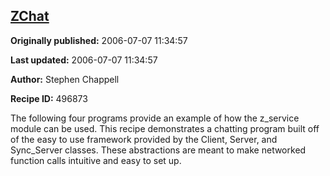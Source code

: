 ## [ZChat](https://code.activestate.com/recipes/496873-zchat)

**Originally published:** 2006-07-07 11:34:57

**Last updated:** 2006-07-07 11:34:57

**Author:** Stephen Chappell

**Recipe ID:** 496873

The following four programs provide an example of how the z_service module can be used. This recipe demonstrates a chatting program built off of the easy to use framework provided by the Client, Server, and Sync_Server classes. These abstractions are meant to make networked function calls intuitive and easy to set up.
